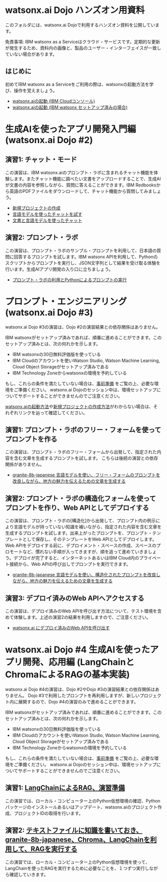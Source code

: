 # watsonx.ai Dojo ハンズオン用資料
このフォルダには、watsonx.ai Dojoで利用するハンズオン資料を公開しています。

免責事項: IBM watsonx as a Serviceはクラウド・サービスです。定期的な更新が発生するため、資料内の画像と、製品のユーザー・インターフェイスが一致していない場合があります。

## はじめに
初めてIBM watsonx as a Serviceをご利用の際は、watsonxの起動方法を学び、操作を覚えましょう。
* [watsonx.aiの起動 (IBM Cloudコンソール)](https://github.com/IBM/japan-technology/blob/main/watsonx.ai/dojo/start/readme.md "Launch watsonx from IBM Cloud")
* [watsonx.aiの起動 (IBM watsonx セットアップ済みの場合)](https://github.com/IBM/japan-technology/blob/main/watsonx.ai/dojo/start/readme2.md "Launch watsonx directly")

# 生成AIを使ったアプリ開発入門編 (watsonx.ai Dojo #2)

## 演習1: チャット・モード
この演習は、IBM watsonx.aiのプロンプト・ラボに含まれるチャット機能を体験します。またチャット機能に調べたい文書をアップロードすることで、生成AIが文書の内容を参照しながら、質問に答えることができます。IBM Redbooksから英語のPDFファイルをダウンロードして、チャット機能から質問してみましょう。
* [新規プロジェクトの作成](https://github.com/IBM/japan-technology/blob/main/watsonx.ai/dojo/create-new-project/readme.md "Create New Project")
* [言語モデルを使ったチャットを試す](https://github.com/IBM/japan-technology/blob/main/watsonx.ai/dojo/02/01-chat-with-llm/readme.md "Chat with LLM")
* [文書と言語モデルを使ったチャット](https://github.com/IBM/japan-technology/blob/main/watsonx.ai/dojo/02/02-chat-with-document/readme.md "Chat with Doc")
## 演習2: プロンプト・ラボ 
この演習は、プロンプト・ラボのサンプル・プロンプトを利用して、日本語の質問に回答するプロンプトを試します。IBM watsonx APIを利用して、Pythonのスクリプトからプロンプトを実行し、JSON文字列として結果を受け取る体験を行います。生成AIアプリ開発の入り口に立ちましょう。
* [プロンプト・ラボの利用とPythonによるプロンプトの実行](https://github.com/IBM/japan-technology/blob/main/watsonx.ai/dojo/02/03-PromptLab-101/readme.md "Prompt Lab and Python") 

# プロンプト・エンジニアリング (watsonx.ai Dojo #3)
watsonx.ai Dojo #3の演習は、Dojo #2の演習結果との依存関係はありません。

IBM watsonxがセットアップ済みであれば、順番に進めることができます。このセットアップ済みとは、次の何れかを示します。
* IBM watsonxの30日無料評価版を使っている
* IBM Cloudのアカウントを使いWatson Studio, Watson Machine Learning, Cloud Object Storageがセットアップ済みである
* IBM Technology Zoneからwatsonxの環境を予約している

もし、これらの条件を満たしていない場合は、[事前準備](https://speakerdeck.com/oniak3ibm/watsonx-ai-dojo-prereq "prereq") をご覧の上、必要な環境をご準備ください。
watsonx.ai Dojoのセッション中は、環境セットアップについてサポートすることができませんのでご注意ください。

[watsonx.aiの起動方法](https://github.com/IBM/japan-technology/blob/main/watsonx.ai/dojo/start/readme2.md "Launch watsonx directly")や[新規プロジェクトの作成方法](https://github.com/IBM/japan-technology/blob/main/watsonx.ai/dojo/create-new-project/readme.md "Create New Project")がわからない場合は、それぞれリンクを辿って確認してください。

## 演習1: プロンプト・ラボのフリー・フォームを使ってプロンプトを作る
この演習は、プロンプト・ラボのフリー・フォームから出発して、指定された内容を含む文章を生成するプロンプトを試します。
こちらは後続の演習との依存関係がありません。
* [granite-8b-japanese 言語モデルを使い、フリー・フォームのプロンプトを改良しながら、地方の魅力を伝えるための文章を生成する](https://github.com/IBM/japan-technology/blob/main/watsonx.ai/dojo/03/01-simple-prompt/readme.md "Prompt Lab - freeform")

## 演習2: プロンプト・ラボの構造化フォームを使ってプロンプトを作り、Web APIとしてデプロイする
この演習は、プロンプト・ラボの[構造化]から出発して、プロンプト内の例示により言語モデルが持っていない知識を補いながら、指定された内容を含む文章を生成するプロンプトを試します。出来上がったプロンプトを、プロンプト・テンプレートとして保存し、そのテンプレートをWeb APIとしてデプロイします。Web APIをデプロイする前に、デプロイメント・スペースの作成、スペースのプロモートなど、慣れない手順が入ってきますが、順を追って進めていきましょう。デプロイが完了すると、インターネットあるいはIBM Cloud内のプライベート接続から、Web APIの呼び出しでプロンプトを実行できます。

* [granite-8b-japanese 言語モデルを使い、構造化されたプロンプトを改良しながら、地方の魅力を伝えるための文章を生成する](https://github.com/IBM/japan-technology/blob/main/watsonx.ai/dojo/03/02-structured-prompt/readme.md "Prompt Lab - Structured")

## 演習3: デプロイ済みのWeb APIへアクセスする
この演習は、デプロイ済みのWeb APIを呼び出す方法について、テスト環境を含めて体験します。上述の演習2の結果を利用しますので、ご注意ください。
* [watsonx.ai にデプロイ済みのWeb APIを呼び出す](https://github.com/IBM/japan-technology/blob/main/watsonx.ai/dojo/03/03-invoke-webapi/readme.md "Invoke WebAPI")


# watsonx.ai Dojo #4 生成AIを使ったアプリ開発、応用編 (LangChainとChromaによるRAGの基本実装) 

watsonx.ai Dojo #4の演習は、Dojo #2やDojo #3の演習結果との依存関係はありません。
Dojo #3で利用したプロンプトを再利用しますが、新しいプロジェクト内に展開するので、Dojo #4の演習のみで進めることができます。

IBM watsonxがセットアップ済みであれば、順番に進めることができます。このセットアップ済みとは、次の何れかを示します。
* IBM watsonxの30日無料評価版を使っている
* IBM Cloudのアカウントを使いWatson Studio, Watson Machine Learning, Cloud Object Storageがセットアップ済みである
* IBM Technology Zoneからwatsonxの環境を予約している

もし、これらの条件を満たしていない場合は、[事前準備](https://speakerdeck.com/oniak3ibm/watsonx-ai-dojo-prereq "prereq") をご覧の上、必要な環境をご準備ください。
watsonx.ai Dojoのセッション中は、環境セットアップについてサポートすることができませんのでご注意ください。

## 演習1: [LangChainによるRAG、演習準備](https://github.com/IBM/japan-technology/blob/main/watsonx.ai/dojo/04/01-new-project/readme.md)
この演習では、ローカル・コンピューター上のPython仮想環境の確認、Pythonパッケージのインストールあるいはアップデート、watsonx.aiのプロジェクト作成、プロジェクトIDの取得を行います。

## 演習2: [テキストファイルに知識を書いておき、granite-8b-japanese、Chroma、LangChainを利用して、RAGを実行する](https://github.com/IBM/japan-technology/blob/main/watsonx.ai/dojo/04/02-rag/readme.md)
この演習では、ローカル・コンピューター上のPython仮想環境を使って、LangChainを使ったRAGを実行するために必要なことを、１つずつ実行しながら確認していきます。
